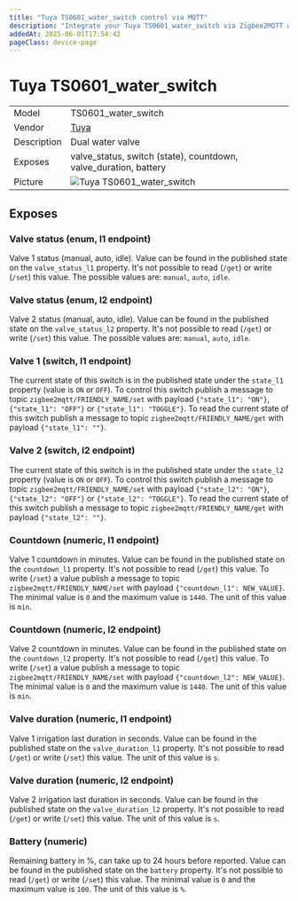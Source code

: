 ```yaml
---
title: "Tuya TS0601_water_switch control via MQTT"
description: "Integrate your Tuya TS0601_water_switch via Zigbee2MQTT with whatever smart home infrastructure you are using without the vendor's bridge or gateway."
addedAt: 2025-06-01T17:54:42
pageClass: device-page
---
```


<!-- !!!! -->
<!-- ATTENTION: This file is auto-generated through docgen! -->
<!-- You can only edit the "Notes"-Section between the two comment lines "Notes BEGIN" and "Notes END". -->
<!-- Do not use h1 or h2 heading within "## Notes"-Section. -->
<!-- !!!! -->

# Tuya TS0601_water_switch

|     |     |
|-----|-----|
| Model | TS0601_water_switch  |
| Vendor  | [Tuya](/supported-devices/#v=Tuya)  |
| Description | Dual water valve |
| Exposes | valve_status, switch (state), countdown, valve_duration, battery |
| Picture | ![Tuya TS0601_water_switch](https://www.zigbee2mqtt.io/images/devices/TS0601_water_switch.png) |


<!-- Notes BEGIN: You can edit here. Add "## Notes" headline if not already present. -->


<!-- Notes END: Do not edit below this line -->




## Exposes

### Valve status (enum, l1 endpoint)
Valve 1 status (manual, auto, idle).
Value can be found in the published state on the `valve_status_l1` property.
It's not possible to read (`/get`) or write (`/set`) this value.
The possible values are: `manual`, `auto`, `idle`.

### Valve status (enum, l2 endpoint)
Valve 2 status (manual, auto, idle).
Value can be found in the published state on the `valve_status_l2` property.
It's not possible to read (`/get`) or write (`/set`) this value.
The possible values are: `manual`, `auto`, `idle`.

### Valve 1 (switch, l1 endpoint)
The current state of this switch is in the published state under the `state_l1` property (value is `ON` or `OFF`).
To control this switch publish a message to topic `zigbee2mqtt/FRIENDLY_NAME/set` with payload `{"state_l1": "ON"}`, `{"state_l1": "OFF"}` or `{"state_l1": "TOGGLE"}`.
To read the current state of this switch publish a message to topic `zigbee2mqtt/FRIENDLY_NAME/get` with payload `{"state_l1": ""}`.

### Valve 2 (switch, l2 endpoint)
The current state of this switch is in the published state under the `state_l2` property (value is `ON` or `OFF`).
To control this switch publish a message to topic `zigbee2mqtt/FRIENDLY_NAME/set` with payload `{"state_l2": "ON"}`, `{"state_l2": "OFF"}` or `{"state_l2": "TOGGLE"}`.
To read the current state of this switch publish a message to topic `zigbee2mqtt/FRIENDLY_NAME/get` with payload `{"state_l2": ""}`.

### Countdown (numeric, l1 endpoint)
Valve 1 countdown in minutes.
Value can be found in the published state on the `countdown_l1` property.
It's not possible to read (`/get`) this value.
To write (`/set`) a value publish a message to topic `zigbee2mqtt/FRIENDLY_NAME/set` with payload `{"countdown_l1": NEW_VALUE}`.
The minimal value is `0` and the maximum value is `1440`.
The unit of this value is `min`.

### Countdown (numeric, l2 endpoint)
Valve 2 countdown in minutes.
Value can be found in the published state on the `countdown_l2` property.
It's not possible to read (`/get`) this value.
To write (`/set`) a value publish a message to topic `zigbee2mqtt/FRIENDLY_NAME/set` with payload `{"countdown_l2": NEW_VALUE}`.
The minimal value is `0` and the maximum value is `1440`.
The unit of this value is `min`.

### Valve duration (numeric, l1 endpoint)
Valve 1 irrigation last duration in seconds.
Value can be found in the published state on the `valve_duration_l1` property.
It's not possible to read (`/get`) or write (`/set`) this value.
The unit of this value is `s`.

### Valve duration (numeric, l2 endpoint)
Valve 2 irrigation last duration in seconds.
Value can be found in the published state on the `valve_duration_l2` property.
It's not possible to read (`/get`) or write (`/set`) this value.
The unit of this value is `s`.

### Battery (numeric)
Remaining battery in %, can take up to 24 hours before reported.
Value can be found in the published state on the `battery` property.
It's not possible to read (`/get`) or write (`/set`) this value.
The minimal value is `0` and the maximum value is `100`.
The unit of this value is `%`.

